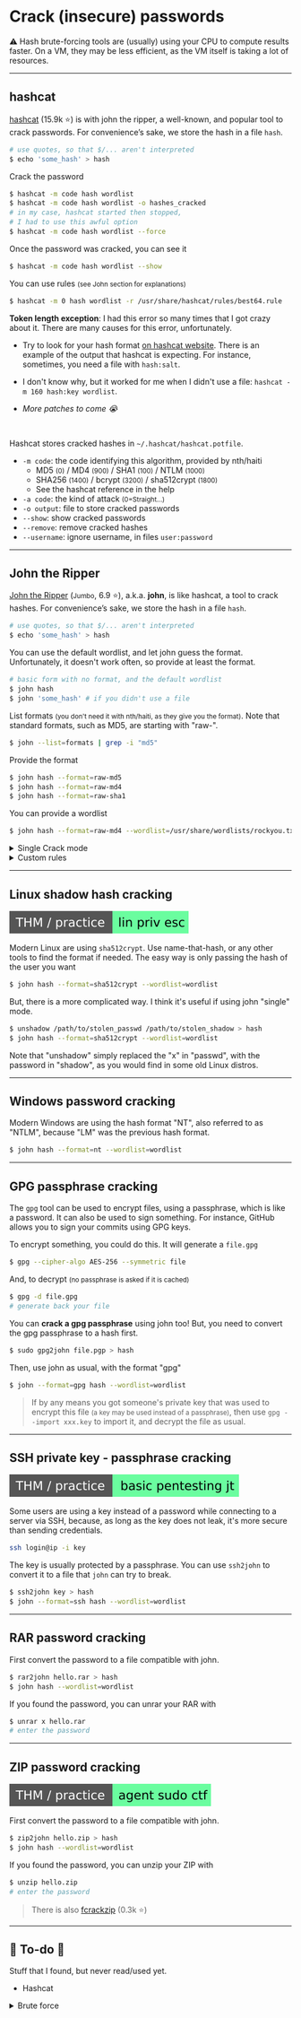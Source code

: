 # Crack (insecure) passwords

⚠️ Hash brute-forcing tools are (usually) using your CPU to compute results faster. On a VM, they may be less efficient, as the VM itself is taking a lot of resources.

<hr class="sep-both">

## hashcat

<div class="row row-cols-md-2"><div>

[hashcat](https://github.com/hashcat/hashcat) (15.9k ⭐) is with john the ripper, a well-known, and popular tool to crack passwords. For convenience’s sake, we store the hash in a file `hash`.

```bash
# use quotes, so that $/... aren't interpreted
$ echo 'some_hash' > hash
```

Crack the password

```bash
$ hashcat -m code hash wordlist
$ hashcat -m code hash wordlist -o hashes_cracked
# in my case, hashcat started then stopped, 
# I had to use this awful option
$ hashcat -m code hash wordlist --force
```

Once the password was cracked, you can see it

```bash
$ hashcat -m code hash wordlist --show
```

You can use rules <small>(see John section for explanations)</small>

```bash
$ hashcat -m 0 hash wordlist -r /usr/share/hashcat/rules/best64.rule
```

</div><div>

**Token length exception**: I had this error so many times that I got crazy about it. There are many causes for this error, unfortunately.

* Try to look for your hash format [on hashcat website](https://hashcat.net/wiki/doku.php?id=example_hashes). There is an example of the output that hashcat is expecting. For instance, sometimes, you need a file with `hash:salt`.

* I don't know why, but it worked for me when I didn't use a file: `hashcat -m 160 hash:key wordlist`.

* <i><span>More patches to come 😭</small></i>

<br>

Hashcat stores cracked hashes in `~/.hashcat/hashcat.potfile`.

* `-m code`: the code identifying this algorithm, provided by nth/haiti
  * MD5 <small>(0)</small> / MD4 <small>(900)</small> / SHA1 <small>(100)</small> / NTLM <small>(1000)</small>
  * SHA256 <small>(1400)</small> / bcrypt <small>(3200)</small> / sha512crypt <small>(1800)</small>
  * See the hashcat reference in the help
* `-a code`: the kind of attack <small>(0=Straight...)</small>
* `-o output`: file to store cracked passwords
* `--show`: show cracked passwords
* `--remove`: remove cracked hashes
* `--username`: ignore username, in files `user:password`
</div></div>

<hr class="sep-both">

## John the Ripper

<div class="row row-cols-md-2"><div>

[John the Ripper](https://github.com/openwall/john) (<small>Jumbo</small>, 6.9 ⭐), a.k.a. **john**, is like hashcat, a tool to crack hashes. For convenience’s sake, we store the hash in a file `hash`.

```bash
# use quotes, so that $/... aren't interpreted
$ echo 'some_hash' > hash
```

You can use the default wordlist, and let john guess the format. Unfortunately, it doesn't work often, so provide at least the format.

```bash
# basic form with no format, and the default wordlist
$ john hash
$ john 'some_hash' # if you didn't use a file
```

List formats <small>(you don't need it with nth/haiti, as they give you the format)</small>. Note that standard formats, such as MD5, are starting with "raw-".

```bash
$ john --list=formats | grep -i "md5"
```

</div><div>

Provide the format

```bash
$ john hash --format=raw-md5
$ john hash --format=raw-md4
$ john hash --format=raw-sha1
```

You can provide a wordlist

```bash
$ john hash --format=raw-md4 --wordlist=/usr/share/wordlists/rockyou.txt
```

<details class="details-e mt-4">
<summary>Single Crack mode</summary>

This is one of the three modes of John. It won't use a wordlist, but a username instead, as the user may have used their username with some slight modifications as their password. For the username "toto", john will use both

* **Word Mangling**: Toto tOTo toto1 toto!
* **GECOS**: other (GECOS) fields that are provided

You will have to change the format of your file

```text
username:password
```

While you may add some other fields that john will use, separated with `:`, such as in the Linux passwd file.

```bash
$ john hash --single --format=raw-md5
```
</details>

<details class="details-e">
<summary>Custom rules</summary>

You may try to exploit "password complexity predictability", for instance, the first character is usually an uppercase, and the last character a number. If a symbol was required, then it's most likely the last character, after the number.

You may edit `/etc/john/john.conf`, and add your rules. You may make a copy, and use this configuration instead of the default one. You can use the regex operation `[]` inside quotes. `c` means that the character is capitalized. `Az` means appending character, while `A0` means prepending.

```text
[List.Rules:RuleName]
cAz"[0-9] [!$%@]"
```

```bash
# use a custom rule
$ john --rule=RuleName
# use another config file
$ john --config=FILE
```

</details>
</div></div>

<hr class="sep-both">

## Linux shadow hash cracking

[![linprivesc](../../../_badges/thm-p/linprivesc.svg)](https://tryhackme.com/room/linprivesc#task-12)

<div class="row row-cols-md-2"><div>

Modern Linux are using `sha512crypt`. Use name-that-hash, or any other tools to find the format if needed. The easy way is only passing the hash of the user you want

```bash
$ john hash --format=sha512crypt --wordlist=wordlist
```
</div><div>

But, there is a more complicated way. I think it's useful if using john "single" mode.

```bash
$ unshadow /path/to/stolen_passwd /path/to/stolen_shadow > hash
$ john hash --format=sha512crypt --wordlist=wordlist
```

Note that "unshadow" simply replaced the "x" in "passwd", with the password in "shadow", as you would find in some old Linux distros.
</div></div>

<hr class="sep-both">

## Windows password cracking

<div class="row row-cols-md-2"><div>

Modern Windows are using the hash format "NT", also referred to as "NTLM", because "LM" was the previous hash format.

```bash
$ john hash --format=nt --wordlist=wordlist
```
</div><div>
</div></div>

<hr class="sep-both">

## GPG passphrase cracking

<div class="row row-cols-md-2"><div>

The `gpg` tool can be used to encrypt files, using a passphrase, which is like a password. It can also be used to sign something. For instance, GitHub allows you to sign your commits using GPG keys.

To encrypt something, you could do this. It will generate a `file.gpg`

```bash
$ gpg --cipher-algo AES-256 --symmetric file
```

And, to decrypt <small>(no passphrase is asked if it is cached)</small>

```bash
$ gpg -d file.gpg
# generate back your file
```
</div><div>

You can **crack a gpg passphrase** using john too! But, you need to convert the gpg passphrase to a hash first.

```bash
$ sudo gpg2john file.pgp > hash
```

Then, use john as usual, with the format "gpg"

```bash
$ john --format=gpg hash --wordlist=wordlist 
```

> If by any means you got someone's private key that was used to encrypt this file <small>(a key may be used instead of a passphrase)</small>, then use `gpg --import xxx.key` to import it, and decrypt the file as usual.
</div></div>

<hr class="sep-both">

## SSH private key - passphrase cracking

[![basicpentestingjt](../../../_badges/thm-p/basicpentestingjt.svg)](https://tryhackme.com/room/basicpentestingjt)

<div class="row row-cols-md-2"><div>

Some users are using a key instead of a password while connecting to a server via SSH, because, as long as the key does not leak, it's more secure than sending credentials.

```bash
ssh login@ip -i key
```
</div><div>

The key is usually protected by a passphrase. You can use `ssh2john` to convert it to a file that `john` can try to break.

```bash
$ ssh2john key > hash
$ john --format=ssh hash --wordlist=wordlist
```
</div></div>

<hr class="sep-both">

## RAR password cracking

<div class="row row-cols-md-2"><div>

First convert the password to a file compatible with john.

```bash
$ rar2john hello.rar > hash
$ john hash --wordlist=wordlist
```
</div><div>

If you found the password, you can unrar your RAR with

```bash
$ unrar x hello.rar
# enter the password
```
</div></div>

<hr class="sep-both">

## ZIP password cracking

[![agentsudoctf](../../../_badges/thm-p/agentsudoctf.svg)](https://tryhackme.com/room/agentsudoctf)

<div class="row row-cols-md-2"><div>

First convert the password to a file compatible with john.

```bash
$ zip2john hello.zip > hash
$ john hash --wordlist=wordlist
```
</div><div>

If you found the password, you can unzip your ZIP with

```bash
$ unzip hello.zip
# enter the password
```

> There is also [fcrackzip](https://github.com/hyc/fcrackzip) (0.3k ⭐)
</div></div>

<hr class="sep-both">

## 👻 To-do 👻

Stuff that I found, but never read/used yet.

<div class="row row-cols-md-2"><div>

* Hashcat

<details class="details-e">
<summary>Brute force</summary>

* Your device driver installation is probably broken. See also: https://hashcat.net/faq/wrongdriver

* https://hashcat.net/wiki/doku.php?id=mask_attack

```text
.\hashcat.exe -m 900 XXX -a 3 -o cracked.txt
.\hashcat.exe -m 900 XXX -a 3 -o cracked.txt --self-test-disable
hashcat (v6.2.6) starting

ATTENTION! Pure (unoptimized) backend kernels selected.
Pure kernels can crack longer passwords, but drastically reduce performance.
If you want to switch to optimized kernels, append -O to your commandline.
See the above message to find out about the exact limits.

Session..........: hashcat
Status...........: Exhausted
Hash.Mode........: 900 (MD4)
Hash.Target......: XXX
Kernel.Feature...: Pure Kernel
Guess.Mask.......: ?1 [1]
Guess.Charset....: -1 ?l?d?u, -2 ?l?d, -3 ?l?d*!$@_, -4 Undefined

Guess.Mask.......: ?1?2 [2]
Guess.Charset....: -1 ?l?d?u, -2 ?l?d, -3 ?l?d*!$@_, -4 Undefined

Guess.Mask.......: ?1?2?2 [3]
Guess.Charset....: -1 ?l?d?u, -2 ?l?d, -3 ?l?d*!$@_, -4 Undefined

Guess.Mask.......: ?1?2?2?2 [4]
Guess.Charset....: -1 ?l?d?u, -2 ?l?d, -3 ?l?d*!$@_, -4 Undefined

Guess.Mask.......: ?1?2?2?2?2 [5]
Guess.Charset....: -1 ?l?d?u, -2 ?l?d, -3 ?l?d*!$@_, -4 Undefined

Guess.Mask.......: ?1?2?2?2?2?2 [6]
Guess.Charset....: -1 ?l?d?u, -2 ?l?d, -3 ?l?d*!$@_, -4 Undefined

Guess.Mask.......: ?1?2?2?2?2?2?2 [7]
Guess.Charset....: -1 ?l?d?u, -2 ?l?d, -3 ?l?d*!$@_, -4 Undefined

Guess.Mask.......: ?1?2?2?2?2?2?2?3 [8]
Guess.Charset....: -1 ?l?d?u, -2 ?l?d, -3 ?l?d*!$@_, -4 Undefined
```
</details>
</div><div>


</div></div>